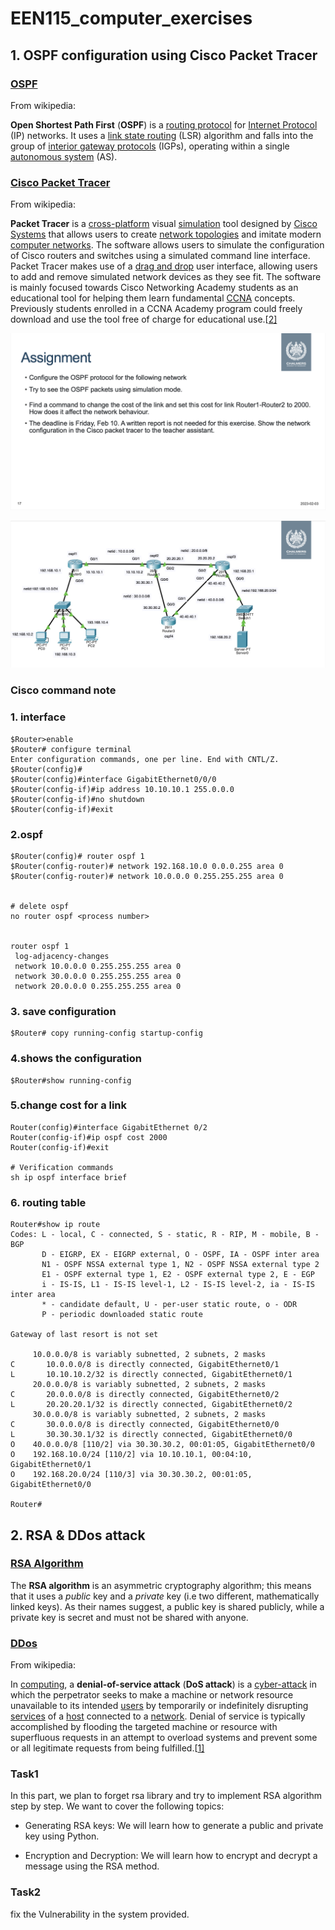 # EEN115_computer_exercises

## 1. OSPF configuration using Cisco Packet Tracer

### [OSPF](https://en.wikipedia.org/wiki/Open_Shortest_Path_First)

From wikipedia:

**Open Shortest Path First** (**OSPF**) is a [routing protocol](https://en.wikipedia.org/wiki/Routing_protocol) for [Internet Protocol](https://en.wikipedia.org/wiki/Internet_Protocol) (IP) networks. It uses a [link state routing](https://en.wikipedia.org/wiki/Link-state_routing_protocol) (LSR) algorithm and falls into the group of [interior gateway protocols](https://en.wikipedia.org/wiki/Interior_gateway_protocol) (IGPs), operating within a single [autonomous system](https://en.wikipedia.org/wiki/Autonomous_system_(Internet)) (AS).

### [Cisco Packet Tracer](https://www.netacad.com/courses/packet-tracer)

From wikipedia:

**Packet Tracer** is a [cross-platform](https://en.wikipedia.org/wiki/Cross-platform) visual [simulation](https://en.wikipedia.org/wiki/Simulation) tool designed by [Cisco Systems](https://en.wikipedia.org/wiki/Cisco_Systems) that allows users to create [network topologies](https://en.wikipedia.org/wiki/Network_topologies) and imitate modern [computer networks](https://en.wikipedia.org/wiki/Computer_networks). The software allows users to simulate the configuration of Cisco routers and switches using a simulated command line interface. Packet Tracer makes use of a [drag and drop](https://en.wikipedia.org/wiki/Drag_and_drop) user interface, allowing users to add and remove simulated network devices as they see fit. The software is mainly focused towards Cisco Networking Academy students as an educational tool for helping them learn fundamental [CCNA](https://en.wikipedia.org/wiki/CCNA) concepts. Previously students enrolled in a CCNA Academy program could freely download and use the tool free of charge for educational use.[[2\]](https://en.wikipedia.org/wiki/Packet_Tracer#cite_note-JOU-1-2)

![image-20230321221742951](images/image-20230321221742951.png)

![image-20230321221803654](images/image-20230321221803654.png)

### Cisco command note

### 1. interface

```
$Router>enable
$Router# configure terminal
Enter configuration commands, one per line. End with CNTL/Z. $Router(config)#
$Router(config)#interface GigabitEthernet0/0/0 
$Router(config-if)#ip address 10.10.10.1 255.0.0.0 
$Router(config-if)#no shutdown
$Router(config-if)#exit
```

### 2.ospf

```
$Router(config)# router ospf 1
$Router(config-router)# network 192.168.10.0 0.0.0.255 area 0 
$Router(config-router)# network 10.0.0.0 0.255.255.255 area 0


# delete ospf 
no router ospf <process number>


router ospf 1
 log-adjacency-changes
 network 10.0.0.0 0.255.255.255 area 0
 network 30.0.0.0 0.255.255.255 area 0
 network 20.0.0.0 0.255.255.255 area 0
```

### 3. save configuration

```
$Router# copy running-config startup-config
```

### 4.shows the configuration

```
$Router#show running-config
```

### 5.change cost for a link

```
Router(config)#interface GigabitEthernet 0/2
Router(config-if)#ip ospf cost 2000
Router(config-if)#exit

# Verification commands
sh ip ospf interface brief
```

### 6. routing table

```
Router#show ip route
Codes: L - local, C - connected, S - static, R - RIP, M - mobile, B - BGP
       D - EIGRP, EX - EIGRP external, O - OSPF, IA - OSPF inter area
       N1 - OSPF NSSA external type 1, N2 - OSPF NSSA external type 2
       E1 - OSPF external type 1, E2 - OSPF external type 2, E - EGP
       i - IS-IS, L1 - IS-IS level-1, L2 - IS-IS level-2, ia - IS-IS inter area
       * - candidate default, U - per-user static route, o - ODR
       P - periodic downloaded static route

Gateway of last resort is not set

     10.0.0.0/8 is variably subnetted, 2 subnets, 2 masks
C       10.0.0.0/8 is directly connected, GigabitEthernet0/1
L       10.10.10.2/32 is directly connected, GigabitEthernet0/1
     20.0.0.0/8 is variably subnetted, 2 subnets, 2 masks
C       20.0.0.0/8 is directly connected, GigabitEthernet0/2
L       20.20.20.1/32 is directly connected, GigabitEthernet0/2
     30.0.0.0/8 is variably subnetted, 2 subnets, 2 masks
C       30.0.0.0/8 is directly connected, GigabitEthernet0/0
L       30.30.30.1/32 is directly connected, GigabitEthernet0/0
O    40.0.0.0/8 [110/2] via 30.30.30.2, 00:01:05, GigabitEthernet0/0
O    192.168.10.0/24 [110/2] via 10.10.10.1, 00:04:10, GigabitEthernet0/1
O    192.168.20.0/24 [110/3] via 30.30.30.2, 00:01:05, GigabitEthernet0/0

Router#
```

## 2. RSA & DDos attack

### [RSA Algorithm](https://en.wikipedia.org/wiki/RSA_(cryptosystem))

The **RSA algorithm** is an asymmetric cryptography algorithm; this means that it uses a *public* key and a *private* key (i.e two different, mathematically linked keys). As their names suggest, a public key is shared publicly, while a private key is secret and must not be shared with anyone.

### [DDos](https://en.wikipedia.org/wiki/Denial-of-service_attack)

From wikipedia:

In [computing](https://en.wikipedia.org/wiki/Computing), a **denial-of-service attack** (**DoS attack**) is a [cyber-attack](https://en.wikipedia.org/wiki/Cyber-attack) in which the perpetrator seeks to make a machine or network resource unavailable to its intended [users](https://en.wikipedia.org/wiki/User_(computing)) by temporarily or indefinitely disrupting [services](https://en.wikipedia.org/wiki/Network_service) of a [host](https://en.wikipedia.org/wiki/Host_(network)) connected to a [network](https://en.wikipedia.org/wiki/Computer_network). Denial of service is typically accomplished by flooding the targeted machine or resource with superfluous requests in an attempt to overload systems and prevent some or all legitimate requests from being fulfilled.[[1\]](https://en.wikipedia.org/wiki/Denial-of-service_attack#cite_note-1)

### Task1

In this part, we plan to forget rsa library and try to implement RSA algorithm step by step. We want to cover the following topics:

- Generating RSA keys: We will learn how to generate a public and private key using Python.

- Encryption and Decryption: We will learn how to encrypt and decrypt a message using the RSA method.

### Task2

fix the Vulnerability in the system provided.
